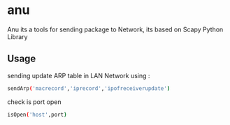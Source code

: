 # anu
Anu its a tools for sending package to Network, its based on Scapy Python Library
## Usage
sending update ARP table in LAN Network using :
```sh
sendArp('macrecord','iprecord','ipofreceiverupdate')
```
check is port open
```sh
isOpen('host',port)
```

